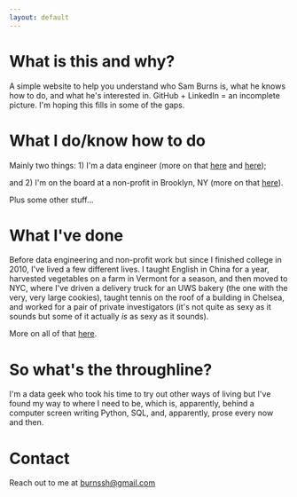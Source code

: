 ```yaml
---
layout: default
---
```


# What is this and why? 

A simple website to help you understand who Sam Burns is, what he knows how to do, and what he's interested in. GitHub + LinkedIn = an incomplete picture. I'm hoping this fills in some of the gaps.

# What I do/know how to do

Mainly two things: 1) I'm a data engineer (more on that [here](./data.md) and [here](./side-projects.md)); 

and 2) I'm on the board at a non-profit in Brooklyn, NY (more on that [here](./non-profit.md)). 

Plus some other stuff...

# What I've done

Before data engineering and non-profit work but since I finished college in 2010, I've lived a few different lives. I taught English in China for a year, harvested vegetables on a farm in Vermont for a season, and then moved to NYC, where I've driven a delivery truck for an UWS bakery (the one with the very, very large cookies), taught tennis on the roof of a building in Chelsea, and worked for a pair of private investigators (it's not quite as sexy as it sounds but some of it actually *is* as sexy as it sounds).

More on all of that [here](./past-life.md).

# So what's the throughline?

I'm a data geek who took his time to try out other ways of living but I've found my way to where I need to be, which is, apparently, behind a computer screen writing Python, SQL, and, apparently, prose every now and then.

# Contact

Reach out to me at <burnssh@gmail.com>